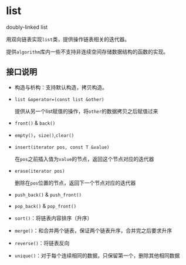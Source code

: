 # list

 doubly-linked list

用双向链表实现`list`类，提供操作链表相关的迭代器。

提供`algorithm`库内一些不支持非连续空间存储数据结构的函数的实现。

## 接口说明

* 构造与析构：支持默认构造，拷贝构造。

* `list &operator=(const list &other)`

  提供从另一个list赋值的操作，将`other`的数据拷贝之后赋值过来

* `front()` & `back()`

* `empty()`，`size()`,`clear()`

* `insert(iterator pos, const T &value)`

  在`pos`之前插入值为`value`的节点，返回这个节点对应的迭代器

* `erase(iterator pos)`

  删除在`pos`位置的节点，返回下一个节点对应的迭代器

* `push_back()` & `push_front()`

* `pop_back()` & `pop_front()`

* `sort()`：将链表内容排序（升序）

* `merge()`：和合并两个链表，保证两个链表升序，合并完之后要求升序

* `reverse()`：将链表反向

* `unique()`：对于每个连续相同的数据，只保留第一个，删除其他相同数据
